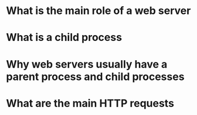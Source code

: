 # What is the main role of a web server
# What is a child process
# Why web servers usually have a parent process and child processes
# What are the main HTTP requests

